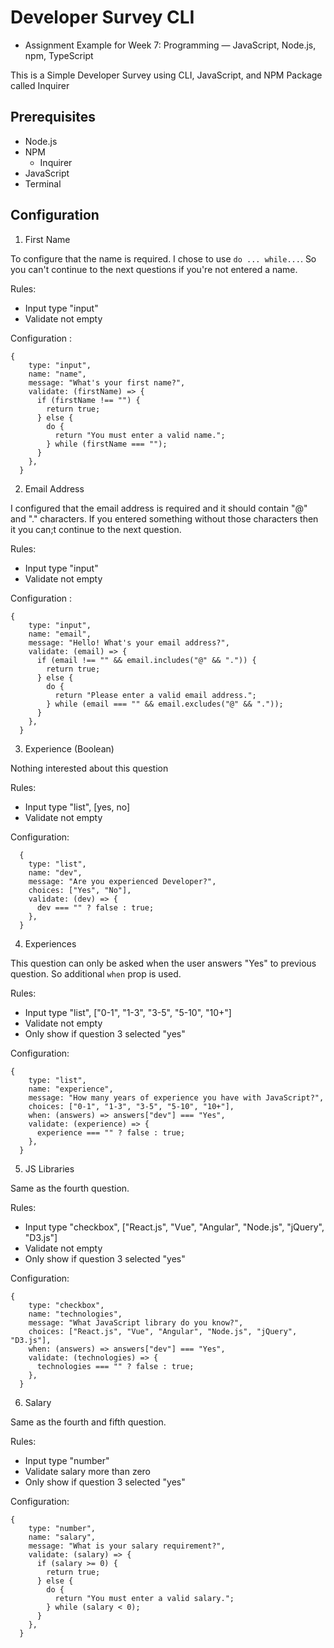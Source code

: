 # Developer Survey CLI

- Assignment Example for Week 7: Programming — JavaScript, Node.js, npm, TypeScript

This is a Simple Developer Survey using CLI, JavaScript, and NPM Package called Inquirer

## Prerequisites

- Node.js
- NPM
  - Inquirer
- JavaScript
- Terminal

## Configuration

1. First Name

To configure that the name is required. I chose to use `do ... while...`. So you can't continue to the next questions if you're not entered a name.

Rules:
  - Input type "input"
  - Validate not empty

Configuration :
```
{
    type: "input",
    name: "name",
    message: "What's your first name?",
    validate: (firstName) => {
      if (firstName !== "") {
        return true;
      } else {
        do {
          return "You must enter a valid name.";
        } while (firstName === "");
      }
    },
  }
```


2. Email Address

I configured that the email address is required and it should contain "@" and "." characters. If you entered something without those characters then it you can;t continue to the next question.

Rules:
  - Input type "input"
  - Validate not empty


Configuration :

```
{
    type: "input",
    name: "email",
    message: "Hello! What's your email address?",
    validate: (email) => {
      if (email !== "" && email.includes("@" && ".")) {
        return true;
      } else {
        do {
          return "Please enter a valid email address.";
        } while (email === "" && email.excludes("@" && "."));
      }
    },
  }
```
3. Experience (Boolean)

Nothing interested about this question

  Rules:

  - Input type "list", [yes, no]
  - Validate not empty

Configuration:
```
  {
    type: "list",
    name: "dev",
    message: "Are you experienced Developer?",
    choices: ["Yes", "No"],
    validate: (dev) => {
      dev === "" ? false : true;
    },
  }
```

4. Experiences

This question can only be asked when the user answers "Yes" to previous question. So additional `when` prop is used.

Rules:
  - Input type "list", ["0-1", "1-3", "3-5", "5-10", "10+"]
  - Validate not empty
  - Only show if question 3 selected "yes"

Configuration:

```
{
    type: "list",
    name: "experience",
    message: "How many years of experience you have with JavaScript?",
    choices: ["0-1", "1-3", "3-5", "5-10", "10+"],
    when: (answers) => answers["dev"] === "Yes",
    validate: (experience) => {
      experience === "" ? false : true;
    },
  }
```

5. JS Libraries

Same as the fourth question.

  Rules:

  - Input type "checkbox", ["React.js", "Vue", "Angular", "Node.js", "jQuery", "D3.js"]
  - Validate not empty
  - Only show if question 3 selected "yes"

Configuration:
```
{
    type: "checkbox",
    name: "technologies",
    message: "What JavaScript library do you know?",
    choices: ["React.js", "Vue", "Angular", "Node.js", "jQuery", "D3.js"],
    when: (answers) => answers["dev"] === "Yes",
    validate: (technologies) => {
      technologies === "" ? false : true;
    },
  }
```
6. Salary

Same as the fourth and fifth question.

  Rules:

  - Input type "number"
  - Validate salary more than zero
  - Only show if question 3 selected "yes"

Configuration:
```
{
    type: "number",
    name: "salary",
    message: "What is your salary requirement?",
    validate: (salary) => {
      if (salary >= 0) {
        return true;
      } else {
        do {
          return "You must enter a valid salary.";
        } while (salary < 0);
      }
    },
  }
```